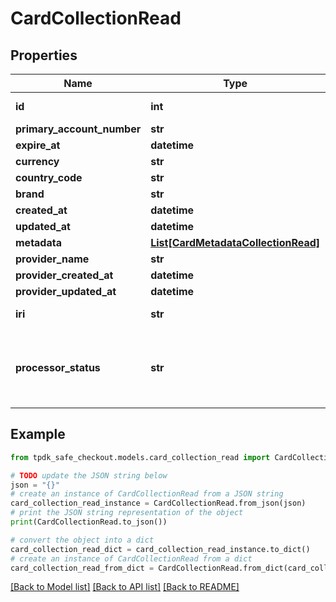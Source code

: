 # CardCollectionRead



## Properties

Name | Type | Description | Notes
------------ | ------------- | ------------- | -------------
**id** | **int** |  | [optional] [readonly] 
**primary_account_number** | **str** |  | [optional] 
**expire_at** | **datetime** |  | [optional] 
**currency** | **str** |  | [optional] 
**country_code** | **str** |  | [optional] 
**brand** | **str** |  | [optional] 
**created_at** | **datetime** |  | 
**updated_at** | **datetime** |  | [optional] 
**metadata** | [**List[CardMetadataCollectionRead]**](CardMetadataCollectionRead.md) |  | [optional] 
**provider_name** | **str** |  | [optional] 
**provider_created_at** | **datetime** |  | [optional] 
**provider_updated_at** | **datetime** |  | [optional] 
**iri** | **str** |  | [optional] [readonly] 
**processor_status** | **str** | Automagically infer on what state the entity is at the Payment Processor. | [optional] [readonly] 

## Example

```python
from tpdk_safe_checkout.models.card_collection_read import CardCollectionRead

# TODO update the JSON string below
json = "{}"
# create an instance of CardCollectionRead from a JSON string
card_collection_read_instance = CardCollectionRead.from_json(json)
# print the JSON string representation of the object
print(CardCollectionRead.to_json())

# convert the object into a dict
card_collection_read_dict = card_collection_read_instance.to_dict()
# create an instance of CardCollectionRead from a dict
card_collection_read_from_dict = CardCollectionRead.from_dict(card_collection_read_dict)
```
[[Back to Model list]](../README.md#documentation-for-models) [[Back to API list]](../README.md#documentation-for-api-endpoints) [[Back to README]](../README.md)


